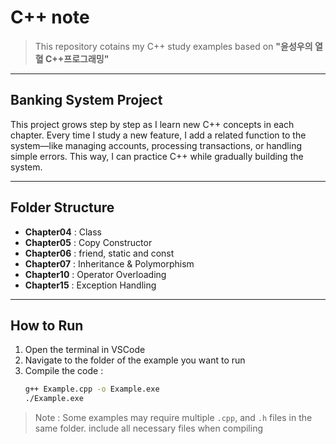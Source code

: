 # C++ note
> This repository cotains my C++ study examples based on **"윤성우의 열혈 C++프로그래밍"**

---
## Banking System Project
This project grows step by step as I learn new C++ concepts in each chapter. Every time I study a new feature, I add a related function to the system—like managing accounts, processing transactions, or handling simple errors. This way, I can practice C++ while gradually building the system.

---
## Folder Structure
- **Chapter04** : Class
- **Chapter05** : Copy Constructor
- **Chapter06** : friend, static and const
- **Chapter07** : Inheritance & Polymorphism
- **Chapter10** : Operator Overloading
- **Chapter15** : Exception Handling

---
## How to Run
1. Open the terminal in VSCode
2. Navigate to the folder of the example you want to run
3. Compile the code :
   ```bash
   g++ Example.cpp -o Example.exe
   ./Example.exe
   ```
> Note : Some examples may require multiple `.cpp`, and `.h` files in the same folder.
> include all necessary files when compiling
